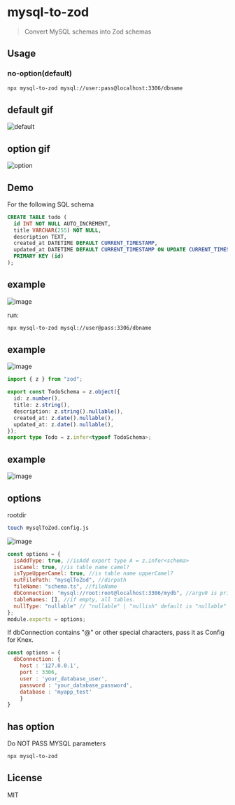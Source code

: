 # mysql-to-zod

> Convert MySQL schemas into Zod schemas

## Usage

### no-option(default)

```bash
npx mysql-to-zod mysql://user:pass@localhost:3306/dbname
```
## default gif
![default](https://github.com/araera111/mysql-to-zod/assets/63596736/650265b4-414c-49f3-b88c-cf437921960c)

## option gif
![option](https://github.com/araera111/mysql-to-zod/assets/63596736/b00af2ab-1a3c-4516-8e90-67a6e29f4a9b)

## Demo

For the following SQL schema

```sql
CREATE TABLE todo (
  id INT NOT NULL AUTO_INCREMENT,
  title VARCHAR(255) NOT NULL,
  description TEXT,
  created_at DATETIME DEFAULT CURRENT_TIMESTAMP,
  updated_at DATETIME DEFAULT CURRENT_TIMESTAMP ON UPDATE CURRENT_TIMESTAMP,
  PRIMARY KEY (id)
);
```

## example
![image](https://github.com/araera111/mysql-to-zod/assets/63596736/c6d4bf03-8109-4ccd-804f-59249a733696)


run:

```bash
npx mysql-to-zod mysql://user@pass:3306/dbname
```

## example

![image](https://github.com/araera111/mysql-to-zod/assets/63596736/c5495868-bbb7-4f15-910a-2719bc8b7ea4)


```typescript
import { z } from "zod";

export const TodoSchema = z.object({
  id: z.number(),
  title: z.string(),
  description: z.string().nullable(),
  created_at: z.date().nullable(),
  updated_at: z.date().nullable(),
});
export type Todo = z.infer<typeof TodoSchema>;
```

## example
![image](https://github.com/araera111/mysql-to-zod/assets/63596736/1cf874c7-bee9-49fd-8519-533b5c2744cf)

## options

rootdir

```sh
touch mysqlToZod.config.js
```

![image](https://github.com/araera111/mysql-to-zod/assets/63596736/d3cdc363-1d1f-422f-9ee6-c2ad2c7136d0)


```js:mysqlToZod.config.js
const options = {
  isAddType: true, //isAdd export type A = z.infer<schema>
  isCamel: true, //is table name camel?
  isTypeUpperCamel: true, //is table name upperCamel?
  outFilePath: "mysqlToZod", //dirpath
  fileName: "schema.ts", //fileName
  dbConnection: "mysql://root:root@localhost:3306/mydb", //argv0 is priority 1. thisConfig is priority 2.
  tableNames: [], //if empty, all tables.
  nullType: "nullable" // "nullable" | "nullish" default is "nullable"
};
module.exports = options;
```

If dbConnection contains "@" or other special characters, pass it as Config for Knex.

```js:mysqlToZod.config.js
const options = {
  dbConnection: {
    host : '127.0.0.1',
    port : 3306,
    user : 'your_database_user',
    password : 'your_database_password',
    database : 'myapp_test'
    }
}
```
## has option

Do NOT PASS MYSQL parameters

```sh
npx mysql-to-zod
```

## License

MIT
